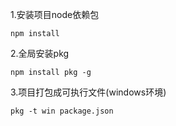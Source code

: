 1.安装项目node依赖包
```shell
npm install
```

2.全局安装pkg
```shell
npm install pkg -g
```

3.项目打包成可执行文件(windows环境)
```shell
pkg -t win package.json
````